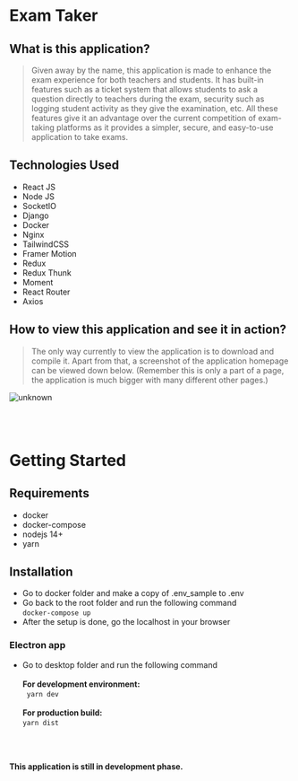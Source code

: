 # Exam Taker

## What is this application?
> Given away by the name, this application is made to enhance the exam experience for both teachers and students. It has built-in features such as a ticket system that allows students to ask a question directly to teachers during the exam, security such as logging student activity as they give the examination, etc. All these features give it an advantage over the current competition of exam-taking platforms as it provides a simpler, secure, and easy-to-use application to take exams.

## Technologies Used
- React JS
- Node JS
- SocketIO
- Django
- Docker
- Nginx
- TailwindCSS
- Framer Motion
- Redux
- Redux Thunk
- Moment
- React Router
- Axios

## How to view this application and see it in action?
> The only way currently to view the application is to download and compile it. Apart from that, a screenshot of the application homepage can be viewed down below. (Remember this is only a part of a page, the application is much bigger with many different other pages.)
 
![unknown](https://user-images.githubusercontent.com/88263300/129367257-4794f4c3-ce9d-4ed7-abbf-b9f271c4c3ea.png)

<br>
<br>

# Getting Started

## **Requirements**

- docker
- docker-compose
- nodejs 14+
- yarn

## **Installation**

- Go to docker folder and make a copy of .env_sample to .env
- Go back to the root folder and run the following command
  <br>
  `docker-compose up`
- After the setup is done, go the localhost in your browser

### **Electron app**

- Go to desktop folder and run the following command <br><br>
  **For development environment:**
  <br>
  ` yarn dev`
  <br>
  <br>
  **For production build:**
  <br>
  `yarn dist`

<br>
<br>

**This application is still in development phase.**
